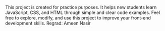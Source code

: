 This project is created for practice purposes. It helps new students learn JavaScript, CSS, and HTML through simple and clear code examples. Feel free to explore, modify, and use this project to improve your front-end development skills.
Regrad: Ameen Nasir
